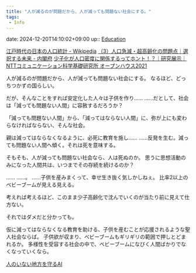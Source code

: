 ```yaml
---
title: "人が減るのが問題だから、人が減っても問題ない社会にする。"
tags:
 - Info
---
```


date: 2024-12-20T14:10:02+09:00
up:: [Education](Bar/Novel/Topics/Education.md)

[江戸時代の日本の人口統計 - Wikipedia](https://ja.wikipedia.org/wiki/%E6%B1%9F%E6%88%B8%E6%99%82%E4%BB%A3%E3%81%AE%E6%97%A5%E6%9C%AC%E3%81%AE%E4%BA%BA%E5%8F%A3%E7%B5%B1%E8%A8%88)
[（3）人口急減・超高齢化の問題点｜選択する未来 - 内閣府](https://www5.cao.go.jp/keizai-shimon/kaigi/special/future/sentaku/s2_3.html)
[少子化が人口密度に関係するってホント！？｜研究展示｜NTTコミュニケーション科学基礎研究所 オープンハウス2021](https://www.kecl.ntt.co.jp/openhouse/2021/exhibition_20.html)

人が減るのが問題だから、人が減っても問題ない社会にする。
なるほど、どっちつかずの国らしい。

だが、そんなことをすれば安定化した人々は子供を作り……
……だとして、社会は「減っても問題ない人間」に容赦するだろうか？

「減っても問題ない人間」から、「減ってはならない人間」に、弥が上にも変わらなければならない、そんな社会。

親は減ってはならなくなるように、必死に教育を施し……
……反発を生む。減っても問題ない人間へ傾く。それは死を意味する。


そもそも、人が減っても問題ない社会なら、人は死ぬのか。
思うに思想活動のみになった人間共は、いつまでその存続を続けるのか？

……
......。
……子供を産みまくって、幸せ生き抜く気しかしねぇ。
比率2以上のベビーブームが見える見える。


考えれば考えるほど、このまま少子高齢化で沈んでいくのが当たり前に見えて仕方ない。

それではダメだと分かっても。


仮に減ってはならなくなる教育を助ける、子供を産むことが応援されるような聖人社会ならば。
子供欲が収まり、ベビーブームもギリギリの範囲で押しとどまれるか。
多様性を受容する社会の中で、ベビーブームになびく人間ばかりでなくなっていくなら。

[人のいない地方を守るAI](Info/人のいない地方を守るAI.md)